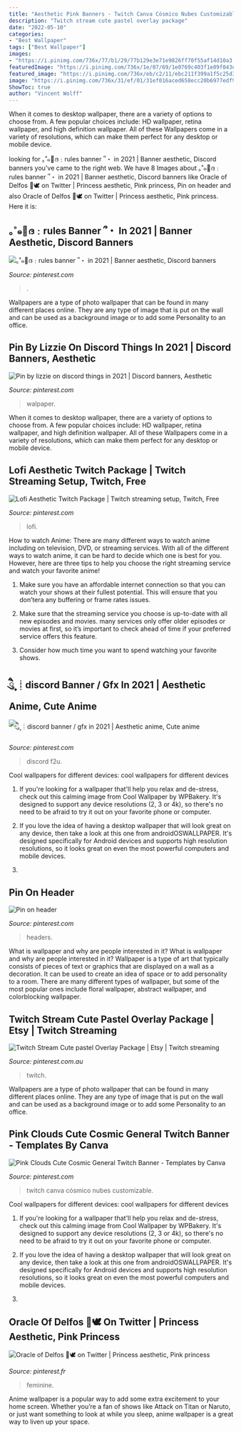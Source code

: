 ```yaml
---
title: "Aesthetic Pink Banners - Twitch Canva Cósmico Nubes Customizable"
description: "Twitch stream cute pastel overlay package"
date: "2022-05-10"
categories:
- "Best Wallpaper"
tags: ["Best Wallpaper"]
images:
- "https://i.pinimg.com/736x/77/b1/29/77b129e3e71e9826ff70f55af14d10a3.jpg"
featuredImage: "https://i.pinimg.com/736x/1e/07/69/1e0769c403f1e89f043ed8abcb0ce9bf.jpg"
featured_image: "https://i.pinimg.com/736x/eb/c2/11/ebc211f399a1f5c25d34bf730688a7e4.jpg"
image: "https://i.pinimg.com/736x/31/ef/01/31ef016aced658ecc20b6977edf90358.jpg"
ShowToc: true
author: "Vincent Wolff"
---
```



When it comes to desktop wallpaper, there are a variety of options to choose from. A few popular choices include: HD wallpaper, retina wallpaper, and high definition wallpaper. All of these Wallpapers come in a variety of resolutions, which can make them perfect for any desktop or mobile device. 

	

		
looking for ｡˚๑🌸ദ﹕rules banner ՞・ in 2021 | Banner aesthetic, Discord banners you've came to the right web. We have 8 Images about ｡˚๑🌸ദ﹕rules banner ՞・ in 2021 | Banner aesthetic, Discord banners like Oracle of Delfos 🌾🕊 on Twitter | Princess aesthetic, Pink princess, Pin on header and also Oracle of Delfos 🌾🕊 on Twitter | Princess aesthetic, Pink princess. Here it is:
		
    
## ｡˚๑🌸ദ﹕rules Banner ՞・ In 2021 | Banner Aesthetic, Discord Banners

<img loading=lazy src="https://i.pinimg.com/736x/96/8a/2d/968a2d32dc3ecb265e96763c85f06b21.jpg" onerror="this.onerror=null;this.src='https://tse2.mm.bing.net/th?id=OIP.qrRHChzv273NToOlOHAqCQHaDC&amp;pid=15.1';" alt="｡˚๑🌸ദ﹕rules banner ՞・ in 2021 | Banner aesthetic, Discord banners">

_Source: pinterest.com_

>. 

	



Wallpapers are a type of photo wallpaper that can be found in many different places online. They are any type of image that is put on the wall and can be used as a background image or to add some Personality to an office.

    
## Pin By Lizzie On Discord Things In 2021 | Discord Banners, Aesthetic

<img loading=lazy src="https://i.pinimg.com/736x/1e/07/69/1e0769c403f1e89f043ed8abcb0ce9bf.jpg" onerror="this.onerror=null;this.src='https://tse4.mm.bing.net/th?id=OIP.G1f4cXTE2plyzX-IS02mDwHaEN&amp;pid=15.1';" alt="Pin by lizzie on discord things in 2021 | Discord banners, Aesthetic">

_Source: pinterest.com_

>walpaper. 

	

When it comes to desktop wallpaper, there are a variety of options to choose from. A few popular choices include: HD wallpaper, retina wallpaper, and high definition wallpaper. All of these Wallpapers come in a variety of resolutions, which can make them perfect for any desktop or mobile device. 

    
## Lofi Aesthetic Twitch Package | Twitch Streaming Setup, Twitch, Free

<img loading=lazy src="https://i.pinimg.com/736x/77/b1/29/77b129e3e71e9826ff70f55af14d10a3.jpg" onerror="this.onerror=null;this.src='https://tse2.mm.bing.net/th?id=OIP.r2L3FOS1Hk-8RIBUdNovcQHaFj&amp;pid=15.1';" alt="Lofi Aesthetic Twitch Package | Twitch streaming setup, Twitch, Free">

_Source: pinterest.com_

>lofi. 

	

How to watch Anime: There are many different ways to watch anime including on television, DVD, or streaming services.
With all of the different ways to watch anime, it can be hard to decide which one is best for you. However, here are three tips to help you choose the right streaming service and watch your favorite anime!
1. Make sure you have an affordable internet connection so that you can watch your shows at their fullest potential. This will ensure that you don’tera any buffering or frame rates issues.

2. Make sure that the streaming service you choose is up-to-date with all new episodes and movies. many services only offer older episodes or movies at first, so it’s important to check ahead of time if your preferred service offers this feature.

3. Consider how much time you want to spend watching your favorite shows.

    
## ཻུ۪۪ ┊discord Banner / Gfx In 2021 | Aesthetic Anime, Cute Anime

<img loading=lazy src="https://i.pinimg.com/736x/4c/16/22/4c16221bd6acb57eb0712d3ee6539fb8.jpg" onerror="this.onerror=null;this.src='https://tse3.mm.bing.net/th?id=OIP.pybK1Ox8f4ft_yxoTAroEgHaDq&amp;pid=15.1';" alt="ཻུ۪۪ ┊discord banner / gfx in 2021 | Aesthetic anime, Cute anime">

_Source: pinterest.com_

>discord f2u. 

	

Cool wallpapers for different devices:
cool wallpapers for different devices 

1. If you're looking for a wallpaper that'll help you relax and de-stress, check out this calming image from Cool Wallpaper by WPBakery. It's designed to support any device resolutions (2, 3 or 4k), so there's no need to be afraid to try it out on your favorite phone or computer.

2. If you love the idea of having a desktop wallpaper that will look great on any device, then take a look at this one from androidOSWALLPAPER. It's designed specifically for Android devices and supports high resolution resolutions, so it looks great on even the most powerful computers and mobile devices.

3.

    
## Pin On Header

<img loading=lazy src="https://i.pinimg.com/736x/31/ef/01/31ef016aced658ecc20b6977edf90358.jpg" onerror="this.onerror=null;this.src='https://tse2.mm.bing.net/th?id=OIP.1HMEUhKjbEl52kFVDUZf6AHaCe&amp;pid=15.1';" alt="Pin on header">

_Source: pinterest.com_

>headers. 

	

What is wallpaper and why are people interested in it?
What is wallpaper and why are people interested in it?
Wallpaper is a type of art that typically consists of pieces of text or graphics that are displayed on a wall as a decoration. It can be used to create an idea of space or to add personality to a room. There are many different types of wallpaper, but some of the most popular ones include floral wallpaper, abstract wallpaper, and colorblocking wallpaper.

    
## Twitch Stream Cute Pastel Overlay Package | Etsy | Twitch Streaming

<img loading=lazy src="https://i.pinimg.com/736x/b3/c7/6f/b3c76f954b73cef377b19894e762adcb.jpg" onerror="this.onerror=null;this.src='https://tse4.mm.bing.net/th?id=OIP.gUErS1Fy8RkJ3uXiOywkoQHaFX&amp;pid=15.1';" alt="Twitch Stream Cute pastel Overlay Package | Etsy | Twitch streaming">

_Source: pinterest.com.au_

>twitch. 

	



Wallpapers are a type of photo wallpaper that can be found in many different places online. They are any type of image that is put on the wall and can be used as a background image or to add some Personality to an office.

    
## Pink Clouds Cute Cosmic General Twitch Banner - Templates By Canva

<img loading=lazy src="https://i.pinimg.com/736x/eb/c2/11/ebc211f399a1f5c25d34bf730688a7e4.jpg" onerror="this.onerror=null;this.src='https://tse4.mm.bing.net/th?id=OIP.NEBYoaWzp35QUmKRFXkL4gHaD9&amp;pid=15.1';" alt="Pink Clouds Cute Cosmic General Twitch Banner - Templates by Canva">

_Source: pinterest.com_

>twitch canva cósmico nubes customizable. 

	

Cool wallpapers for different devices:
cool wallpapers for different devices 

1. If you're looking for a wallpaper that'll help you relax and de-stress, check out this calming image from Cool Wallpaper by WPBakery. It's designed to support any device resolutions (2, 3 or 4k), so there's no need to be afraid to try it out on your favorite phone or computer.

2. If you love the idea of having a desktop wallpaper that will look great on any device, then take a look at this one from androidOSWALLPAPER. It's designed specifically for Android devices and supports high resolution resolutions, so it looks great on even the most powerful computers and mobile devices.

3.

    
## Oracle Of Delfos 🌾🕊 On Twitter | Princess Aesthetic, Pink Princess

<img loading=lazy src="https://i.pinimg.com/736x/bd/d3/81/bdd38114ce266ab25cad6c44b3277778.jpg" onerror="this.onerror=null;this.src='https://tse2.mm.bing.net/th?id=OIP.XYRx_bVw19xKr3mxJq5idgHaHa&amp;pid=15.1';" alt="Oracle of Delfos 🌾🕊 on Twitter | Princess aesthetic, Pink princess">

_Source: pinterest.fr_

>feminine. 

	

Anime wallpaper is a popular way to add some extra excitement to your home screen. Whether you’re a fan of shows like Attack on Titan or Naruto, or just want something to look at while you sleep, anime wallpaper is a great way to liven up your space.

